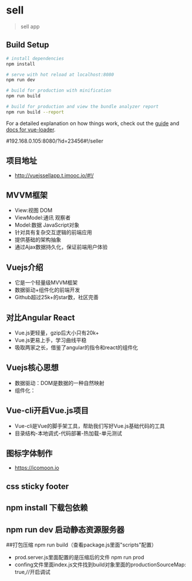 # sell

> sell app

## Build Setup

``` bash
# install dependencies
npm install

# serve with hot reload at localhost:8080
npm run dev

# build for production with minification
npm run build

# build for production and view the bundle analyzer report
npm run build --report
```

For a detailed explanation on how things work, check out the [guide](http://vuejs-templates.github.io/webpack/) and [docs for vue-loader](http://vuejs.github.io/vue-loader).

#192.168.0.105:8080/?id=23456#!/seller


## 项目地址
- http://vuejssellapp.t.imooc.io/#!/

## MVVM框架
- View:视图 DOM
- ViewModel:通讯 观察者
- Model:数据 JavaScript对象
- 针对具有复杂交互逻辑的前端应用
- 提供基础的架构抽象
- 通过Ajax数据持久化，保证前端用户体验

## Vuejs介绍
- 它是一个轻量级MVVM框架
- 数据驱动+组件化的前端开发
- Github超过25k+的star数，社区完善

## 对比Angular React
- Vue.js更轻量，gzip后大小只有20k+
- Vue.js更易上手，学习曲线平稳
- 吸取两家之长，借鉴了angular的指令和react的组件化

## Vuejs核心思想
- 数据驱动：DOM是数据的一种自然映射
- 组件化：

## Vue-cli开启Vue.js项目
- Vue-cli是Vue的脚手架工具，帮助我们写好Vue.js基础代码的工具
- 目录结构-本地调式-代码部署-热加载-单元测试

## 图标字体制作
- https://icomoon.io

## css sticky footer

## npm install 下载包依赖

## npm run dev 启动静态资源服务器

##打包压缩 npm run build（查看package.js里面"scripts"配置）    
- prod.server.js里面配置的是压缩后的文件 npm run prod
- confing文件里面index.js文件找到build对象里面的productionSourceMap: true,//开启调试